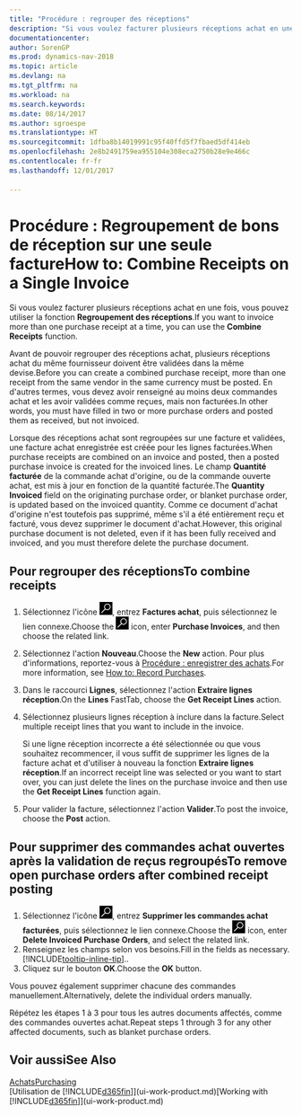 ```yaml
---
title: "Procédure : regrouper des réceptions"
description: "Si vous voulez facturer plusieurs réceptions achat en une fois, vous pouvez utiliser la fonction Regroupement des réceptions."
documentationcenter: 
author: SorenGP
ms.prod: dynamics-nav-2018
ms.topic: article
ms.devlang: na
ms.tgt_pltfrm: na
ms.workload: na
ms.search.keywords: 
ms.date: 08/14/2017
ms.author: sgroespe
ms.translationtype: HT
ms.sourcegitcommit: 1dfba8b14019991c95f40ffd5f7fbaed5df414eb
ms.openlocfilehash: 2e8b2491759ea955104e308eca2750b28e9e466c
ms.contentlocale: fr-fr
ms.lasthandoff: 12/01/2017

---
```

# <a name="how-to-combine-receipts-on-a-single-invoice"></a><span data-ttu-id="422e9-103">Procédure : Regroupement de bons de réception sur une seule facture</span><span class="sxs-lookup"><span data-stu-id="422e9-103">How to: Combine Receipts on a Single Invoice</span></span>
<span data-ttu-id="422e9-104">Si vous voulez facturer plusieurs réceptions achat en une fois, vous pouvez utiliser la fonction **Regroupement des réceptions**.</span><span class="sxs-lookup"><span data-stu-id="422e9-104">If you want to invoice more than one purchase receipt at a time, you can use the **Combine Receipts** function.</span></span>  

<span data-ttu-id="422e9-105">Avant de pouvoir regrouper des réceptions achat, plusieurs réceptions achat du même fournisseur doivent être validées dans la même devise.</span><span class="sxs-lookup"><span data-stu-id="422e9-105">Before you can create a combined purchase receipt, more than one receipt from the same vendor in the same currency must be posted.</span></span> <span data-ttu-id="422e9-106">En d'autres termes, vous devez avoir renseigné au moins deux commandes achat et les avoir validées comme reçues, mais non facturées.</span><span class="sxs-lookup"><span data-stu-id="422e9-106">In other words, you must have filled in two or more purchase orders and posted them as received, but not invoiced.</span></span>  

<span data-ttu-id="422e9-107">Lorsque des réceptions achat sont regroupées sur une facture et validées, une facture achat enregistrée est créée pour les lignes facturées.</span><span class="sxs-lookup"><span data-stu-id="422e9-107">When purchase receipts are combined on an invoice and posted, then a posted purchase invoice is created for the invoiced lines.</span></span> <span data-ttu-id="422e9-108">Le champ **Quantité facturée** de la commande achat d'origine, ou de la commande ouverte achat, est mis à jour en fonction de la quantité facturée.</span><span class="sxs-lookup"><span data-stu-id="422e9-108">The **Quantity Invoiced** field on the originating purchase order, or blanket purchase order, is updated based on the invoiced quantity.</span></span> <span data-ttu-id="422e9-109">Comme ce document d'achat d'origine n'est toutefois pas supprimé, même s'il a été entièrement reçu et facturé, vous devez supprimer le document d'achat.</span><span class="sxs-lookup"><span data-stu-id="422e9-109">However, this original purchase document is not deleted, even if it has been fully received and invoiced, and you must therefore delete the purchase document.</span></span>  

## <a name="to-combine-receipts"></a><span data-ttu-id="422e9-110">Pour regrouper des réceptions</span><span class="sxs-lookup"><span data-stu-id="422e9-110">To combine receipts</span></span>  
1. <span data-ttu-id="422e9-111">Sélectionnez l'icône ![Page ou état pour la recherche](media/ui-search/search_small.png "Page ou état pour la recherche"), entrez **Factures achat**, puis sélectionnez le lien connexe.</span><span class="sxs-lookup"><span data-stu-id="422e9-111">Choose the ![Search for Page or Report](media/ui-search/search_small.png "Search for Page or Report icon") icon, enter **Purchase Invoices**, and then choose the related link.</span></span>  
2. <span data-ttu-id="422e9-112">Sélectionnez l'action **Nouveau**.</span><span class="sxs-lookup"><span data-stu-id="422e9-112">Choose the **New** action.</span></span> <span data-ttu-id="422e9-113">Pour plus d'informations, reportez-vous à [Procédure : enregistrer des achats](purchasing-how-record-purchases.md).</span><span class="sxs-lookup"><span data-stu-id="422e9-113">For more information, see [How to: Record Purchases](purchasing-how-record-purchases.md).</span></span>  
3. <span data-ttu-id="422e9-114">Dans le raccourci **Lignes**, sélectionnez l'action **Extraire lignes réception**.</span><span class="sxs-lookup"><span data-stu-id="422e9-114">On the **Lines** FastTab, choose the **Get Receipt Lines** action.</span></span>  
4. <span data-ttu-id="422e9-115">Sélectionnez plusieurs lignes réception à inclure dans la facture.</span><span class="sxs-lookup"><span data-stu-id="422e9-115">Select multiple receipt lines that you want to include in the invoice.</span></span>  

    <span data-ttu-id="422e9-116">Si une ligne réception incorrecte a été sélectionnée ou que vous souhaitez recommencer, il vous suffit de supprimer les lignes de la facture achat et d'utiliser à nouveau la fonction **Extraire lignes réception**.</span><span class="sxs-lookup"><span data-stu-id="422e9-116">If an incorrect receipt line was selected or you want to start over, you can just delete the lines on the purchase invoice and then use the **Get Receipt Lines** function again.</span></span>  
5. <span data-ttu-id="422e9-117">Pour valider la facture, sélectionnez l'action **Valider**.</span><span class="sxs-lookup"><span data-stu-id="422e9-117">To post the invoice, choose the **Post** action.</span></span>  

## <a name="to-remove-open-purchase-orders-after-combined-receipt-posting"></a><span data-ttu-id="422e9-118">Pour supprimer des commandes achat ouvertes après la validation de reçus regroupés</span><span class="sxs-lookup"><span data-stu-id="422e9-118">To remove open purchase orders after combined receipt posting</span></span>  
1. <span data-ttu-id="422e9-119">Sélectionnez l'icône ![Page ou état pour la recherche](media/ui-search/search_small.png "Page ou état pour la recherche"), entrez **Supprimer les commandes achat facturées**, puis sélectionnez le lien connexe.</span><span class="sxs-lookup"><span data-stu-id="422e9-119">Choose the ![Search for Page or Report](media/ui-search/search_small.png "Search for Page or Report icon") icon, enter **Delete Invoiced Purchase Orders**, and select the related link.</span></span>  
2. <span data-ttu-id="422e9-120">Renseignez les champs selon vos besoins.</span><span class="sxs-lookup"><span data-stu-id="422e9-120">Fill in the fields as necessary.</span></span> [!INCLUDE[tooltip-inline-tip](includes/tooltip-inline-tip_md.md)]<span data-ttu-id="422e9-121">.</span><span class="sxs-lookup"><span data-stu-id="422e9-121">.</span></span>
3. <span data-ttu-id="422e9-122">Cliquez sur le bouton **OK**.</span><span class="sxs-lookup"><span data-stu-id="422e9-122">Choose the **OK** button.</span></span>  

<span data-ttu-id="422e9-123">Vous pouvez également supprimer chacune des commandes manuellement.</span><span class="sxs-lookup"><span data-stu-id="422e9-123">Alternatively, delete the individual orders manually.</span></span>

<span data-ttu-id="422e9-124">Répétez les étapes 1 à 3 pour tous les autres documents affectés, comme des commandes ouvertes achat.</span><span class="sxs-lookup"><span data-stu-id="422e9-124">Repeat steps 1 through 3 for any other affected documents, such as blanket purchase orders.</span></span>

## <a name="see-also"></a><span data-ttu-id="422e9-125">Voir aussi</span><span class="sxs-lookup"><span data-stu-id="422e9-125">See Also</span></span>  
[<span data-ttu-id="422e9-126">Achats</span><span class="sxs-lookup"><span data-stu-id="422e9-126">Purchasing</span></span>](purchasing-manage-purchasing.md)  
<span data-ttu-id="422e9-127">[Utilisation de [!INCLUDE[d365fin](includes/d365fin_md.md)]](ui-work-product.md)</span><span class="sxs-lookup"><span data-stu-id="422e9-127">[Working with [!INCLUDE[d365fin](includes/d365fin_md.md)]](ui-work-product.md)</span></span>

